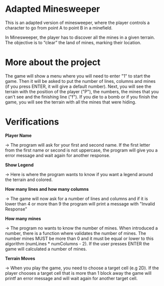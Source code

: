 # Adapted Minesweeper

This is an adapted version of minesweeper, where the player controls a character to go from point A to point B in a minefield.

In Minesweeper, the player has to discover all the mines in a given terrain. The objective is to “clear” the land of mines, marking their location.

# More about the project

The game will show a menu where you will need to enter "1" to start the game.
Then it will be asked to put the number of lines, columns and mines (if you press ENTER, it will give a default number).
Next, you will see the terrain with the position of the player ("P"), the numbers, the mines that you can't see and the finishing line ("f").
If you die to a bomb or if you finish the game, you will see the terrain with all the mines that were hiding. 

# Verifications

**Player Name**

-> The program will ask for your first and second name. If the first letter from the first name or second is not uppercase, the program will give you a error message and wait again for another response.

**Show Legend**

-> Here is where the program wants to know if you want a legend around the terrain and colored.

**How many lines and how many columns**

-> The game will now ask for a number of lines and columns and if it is lower than 4 or more than 9 the program will print a message with "Invalid Response"

**How many mines**

-> The program no wants to know the number of mines. When introduced a number, there is a function where validates the number of mines. The number mines MUST be more than 0 and it must be equal or lower to this algorithm (numLines * numColumns - 2). If the user presses ENTER the game will calculated a number of mines.

**Terrain Moves**

-> When you play the game, you need to choose a target cell (e.g 2D). If the player chooses a target cell that is more than 1 block away the game will printf an error message and will wait again for another target cell.
